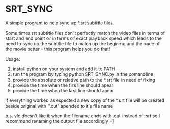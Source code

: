 # SRT_SYNC
A simple program to help sync up *.srt subtitle files.

Some times srt subtitle files don't perfectly match the video files in terms of start and end point or in terms of exact playback speed
which leads to the need to sync up the subtitle file to match up the begining and the pace of the movie better - this program helps you do that!

Usage:
1. install python on your system and add it to PATH
2. run the program by typing python SRT_SYNC.py in the comandline
3. provide the absolute or relative path to the *.srt file in need of fixing
4. provide the time when the firs line should apear
5. provide the time when the last line should apear

if everything worked as expected a new copy of the *.srt file will be created beside original with ".out" apended to it's file name

p.s. vlc doesn't like it when the filename ends with .out instead of .srt so I recommend renaming the output file accordingly =]

